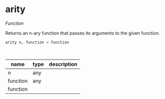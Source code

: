 # arity

_Function_

Returns an n-ary function that passes its arguments to the given function.

<pre><code>arity n, function &rarr; function</code></pre>
<br>

| name | type | description |
|------|------|-------------|
|n|any||
|function|any||
|function|||


